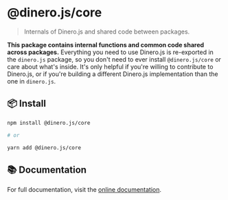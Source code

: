 # @dinero.js/core

> Internals of Dinero.js and shared code between packages.

**This package contains internal functions and common code shared across packages.** Everything you need to use Dinero.js is re-exported in the `dinero.js` package, so you don't need to ever install `@dinero.js/core` or care about what's inside. It's only helpful if you're willing to contribute to Dinero.js, or if you're building a different Dinero.js implementation than the one in `dinero.js`.

## 📦 Install

```sh
npm install @dinero.js/core

# or

yarn add @dinero.js/core
```

## 📚 Documentation

For full documentation, visit the [online documentation](https://v2.dinerojs.com/docs).
